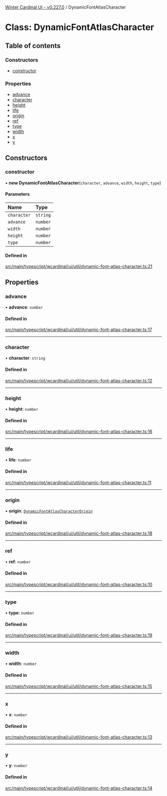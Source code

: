 [Winter Cardinal UI - v0.227.0](../index.md) / DynamicFontAtlasCharacter

# Class: DynamicFontAtlasCharacter

## Table of contents

### Constructors

- [constructor](DynamicFontAtlasCharacter.md#constructor)

### Properties

- [advance](DynamicFontAtlasCharacter.md#advance)
- [character](DynamicFontAtlasCharacter.md#character)
- [height](DynamicFontAtlasCharacter.md#height)
- [life](DynamicFontAtlasCharacter.md#life)
- [origin](DynamicFontAtlasCharacter.md#origin)
- [ref](DynamicFontAtlasCharacter.md#ref)
- [type](DynamicFontAtlasCharacter.md#type)
- [width](DynamicFontAtlasCharacter.md#width)
- [x](DynamicFontAtlasCharacter.md#x)
- [y](DynamicFontAtlasCharacter.md#y)

## Constructors

### constructor

• **new DynamicFontAtlasCharacter**(`character`, `advance`, `width`, `height`, `type`)

#### Parameters

| Name | Type |
| :------ | :------ |
| `character` | `string` |
| `advance` | `number` |
| `width` | `number` |
| `height` | `number` |
| `type` | `number` |

#### Defined in

[src/main/typescript/wcardinal/ui/util/dynamic-font-atlas-character.ts:21](https://github.com/winter-cardinal/winter-cardinal-ui/blob/v0.227.0/src/main/typescript/wcardinal/ui/util/dynamic-font-atlas-character.ts#L21)

## Properties

### advance

• **advance**: `number`

#### Defined in

[src/main/typescript/wcardinal/ui/util/dynamic-font-atlas-character.ts:17](https://github.com/winter-cardinal/winter-cardinal-ui/blob/v0.227.0/src/main/typescript/wcardinal/ui/util/dynamic-font-atlas-character.ts#L17)

___

### character

• **character**: `string`

#### Defined in

[src/main/typescript/wcardinal/ui/util/dynamic-font-atlas-character.ts:12](https://github.com/winter-cardinal/winter-cardinal-ui/blob/v0.227.0/src/main/typescript/wcardinal/ui/util/dynamic-font-atlas-character.ts#L12)

___

### height

• **height**: `number`

#### Defined in

[src/main/typescript/wcardinal/ui/util/dynamic-font-atlas-character.ts:16](https://github.com/winter-cardinal/winter-cardinal-ui/blob/v0.227.0/src/main/typescript/wcardinal/ui/util/dynamic-font-atlas-character.ts#L16)

___

### life

• **life**: `number`

#### Defined in

[src/main/typescript/wcardinal/ui/util/dynamic-font-atlas-character.ts:11](https://github.com/winter-cardinal/winter-cardinal-ui/blob/v0.227.0/src/main/typescript/wcardinal/ui/util/dynamic-font-atlas-character.ts#L11)

___

### origin

• **origin**: [`DynamicFontAtlasCharacterOrigin`](DynamicFontAtlasCharacterOrigin.md)

#### Defined in

[src/main/typescript/wcardinal/ui/util/dynamic-font-atlas-character.ts:18](https://github.com/winter-cardinal/winter-cardinal-ui/blob/v0.227.0/src/main/typescript/wcardinal/ui/util/dynamic-font-atlas-character.ts#L18)

___

### ref

• **ref**: `number`

#### Defined in

[src/main/typescript/wcardinal/ui/util/dynamic-font-atlas-character.ts:10](https://github.com/winter-cardinal/winter-cardinal-ui/blob/v0.227.0/src/main/typescript/wcardinal/ui/util/dynamic-font-atlas-character.ts#L10)

___

### type

• **type**: `number`

#### Defined in

[src/main/typescript/wcardinal/ui/util/dynamic-font-atlas-character.ts:19](https://github.com/winter-cardinal/winter-cardinal-ui/blob/v0.227.0/src/main/typescript/wcardinal/ui/util/dynamic-font-atlas-character.ts#L19)

___

### width

• **width**: `number`

#### Defined in

[src/main/typescript/wcardinal/ui/util/dynamic-font-atlas-character.ts:15](https://github.com/winter-cardinal/winter-cardinal-ui/blob/v0.227.0/src/main/typescript/wcardinal/ui/util/dynamic-font-atlas-character.ts#L15)

___

### x

• **x**: `number`

#### Defined in

[src/main/typescript/wcardinal/ui/util/dynamic-font-atlas-character.ts:13](https://github.com/winter-cardinal/winter-cardinal-ui/blob/v0.227.0/src/main/typescript/wcardinal/ui/util/dynamic-font-atlas-character.ts#L13)

___

### y

• **y**: `number`

#### Defined in

[src/main/typescript/wcardinal/ui/util/dynamic-font-atlas-character.ts:14](https://github.com/winter-cardinal/winter-cardinal-ui/blob/v0.227.0/src/main/typescript/wcardinal/ui/util/dynamic-font-atlas-character.ts#L14)
